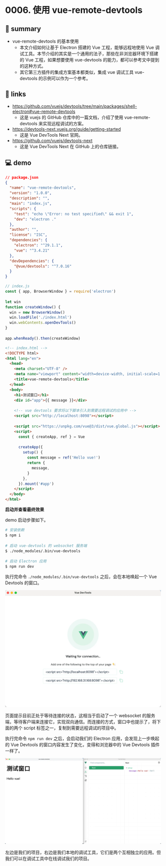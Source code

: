 # 0006. 使用 vue-remote-devtools

## 📝 summary

- vue-remote-devtools 的基本使用
  - 本文介绍如何让基于 Electron 搭建的 Vue 工程，能够远程地使用 Vue 调试工具。本节介绍的其实是一个通用的法子，那些在非浏览器环境下搭建的 Vue 工程，如果想要使用 vue-devtools 的能力，都可以参考文中提到的这种方式。
  - 其它第三方插件的集成方案基本都类似，集成 vue 调试工具 vue-devtools 的示例可以作为一个参考。

## 🔗 links

- https://github.com/vuejs/devtools/tree/main/packages/shell-electron#vue-remote-devtools
  - 这是 vuejs 的 GitHub 仓库中的一篇文档，介绍了使用 vue-remote-devtools 来实现远程调试的方案。
- https://devtools-next.vuejs.org/guide/getting-started
  - 这是 Vue DevTools Next 官网。
- https://github.com/vuejs/devtools-next
  - 这是 Vue DevTools Next 在 GitHub 上的仓库链接。

## 💻 demo

```json
// package.json
{
  "name": "vue-remote-devtools",
  "version": "1.0.0",
  "description": "",
  "main": "index.js",
  "scripts": {
    "test": "echo \"Error: no test specified\" && exit 1",
    "dev": "electron ."
  },
  "author": "",
  "license": "ISC",
  "dependencies": {
    "electron": "^29.1.1",
    "vue": "^3.4.21"
  },
  "devDependencies": {
    "@vue/devtools": "^7.0.16"
  }
}
```

```js
// index.js
const { app, BrowserWindow } = require('electron')

let win
function createWindow() {
  win = new BrowserWindow()
  win.loadFile('./index.html')
  win.webContents.openDevTools()
}

app.whenReady().then(createWindow)
```

```html
<!-- index.html -->
<!DOCTYPE html>
<html lang="en">
  <head>
    <meta charset="UTF-8" />
    <meta name="viewport" content="width=device-width, initial-scale=1.0" />
    <title>vue-remote-devtools</title>
  </head>
  <body>
    <h1>测试窗口</h1>
    <div id="app">{{ message }}</div>

    <!-- vue devtools 要求将以下脚本引入到需要远程调试的应用中 -->
    <script src="http://localhost:8098"></script>

    <script src="https://unpkg.com/vue@3/dist/vue.global.js"></script>
    <script>
      const { createApp, ref } = Vue

      createApp({
        setup() {
          const message = ref('Hello vue!')
          return {
            message,
          }
        },
      }).mount('#app')
    </script>
  </body>
</html>
```

**启动并查看最终效果**

demo 启动步骤如下。

```bash
# 安装依赖
$ npm i

# 启动 vue-devtools 的 websocket 服务端
$ ./node_modules/.bin/vue-devtools

# 启动 Electron 应用
$ npm run dev
```

执行完命令 `./node_modules/.bin/vue-devtools` 之后，会在本地唤起一个 Vue Devtools 的窗口。

![](md-imgs/2024-10-13-21-04-16.png)

页面提示目前正处于等待连接的状态，这相当于启动了一个 websocket 的服务端，等待客户端来连接它，实现双向通信。而连接的方式，窗口中也提示了，将下面的两个 script 标签之一，复制到需要远程调试的项目中。

执行完命令 `npm run dev` 之后，会启动我们的 Electron 应用，会发现上一步唤起的 Vue Devtools 的窗口内容发生了变化，变得和浏览器中的 Vue Devtools 插件一样了。

![](md-imgs/2024-10-13-21-04-33.png)

左边是我们的项目，右边是我们本地的调试工具，它们是两个互相独立的应用。但我们可以在调试工具中在线调试我们的项目。
